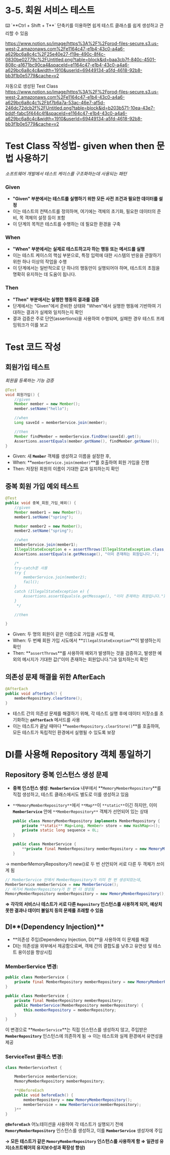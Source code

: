# 3-5. 회원 서비스 테스트

<aside>
⌨️ `**Ctrl + Shift + T**` 단축키를 이용하면 쉽게 테스트 클래스를 쉽게 생성하고 관리할 수 있음

https://www.notion.so/image/https%3A%2F%2Fprod-files-secure.s3.us-west-2.amazonaws.com%2Fe1164c47-e1b4-43c0-a4a6-a629bc6a8c4c%2F25e40e27-f19e-490c-8f4c-0830be02779c%2FUntitled.png?table=block&id=baa3cb7f-840c-4501-808c-a1671bc90ca4&spaceId=e1164c47-e1b4-43c0-a4a6-a629bc6a8c4c&width=1910&userId=69449134-a5fd-4618-92b8-bb3f1b0e5779&cache=v2

자동으로 생성된 Test Class
https://www.notion.so/image/https%3A%2F%2Fprod-files-secure.s3.us-west-2.amazonaws.com%2Fe1164c47-e1b4-43c0-a4a6-a629bc6a8c4c%2Fbf7b6a7a-53ac-46e7-af5d-246dc72dcb2f%2FUntitled.png?table=block&id=b203b571-10ea-43e7-bddf-fabc5f444c4f&spaceId=e1164c47-e1b4-43c0-a4a6-a629bc6a8c4c&width=1910&userId=69449134-a5fd-4618-92b8-bb3f1b0e5779&cache=v2
</aside>

# Test Class 작성법- given when then 문법 사용하기

*소프트웨어 개발에서 테스트 케이스를 구조화하는데 사용되는 패턴*

### **Given**

- **"Given" 부분에서는 테스트를 실행하기 위한 모든 사전 조건과 필요한 데이터를 설정**
- 이는 테스트의 컨텍스트를 정의하며, 여기에는 객체의 초기화, 필요한 데이터의 준비, 목 객체의 설정 등이 포함
- 이 단계의 목적은 테스트를 수행하는 데 필요한 환경을 구축

### **When**

- **"When" 부분에서는 실제로 테스트하고자 하는 행동 또는 메서드를 실행**
- 이는 테스트 케이스의 핵심 부분으로, 특정 입력에 대한 시스템의 반응을 관찰하기 위한 하나 이상의 작업을 수행
- 이 단계에서는 일반적으로 단 하나의 행동만이 실행되어야 하며, 테스트의 초점을 명확히 유지하는 데 도움이 됩니다.

### **Then**

- **"Then" 부분에서는 실행한 행동의 결과를 검증**
- 단계에서는 "Given"에서 준비한 상태와 "When"에서 실행한 행동에 기반하여 기대하는 결과가 실제와 일치하는지 확인
- 결과 검증은 주로 단언(assertions)을 사용하여 수행되며, 실패한 경우 테스트 프레임워크가 이를 보고

# Test 코드 작성

## **회원가입 테스트**

*회원을 등록하는 기능 검증*

```java
@Test
void 회원가입() {
    //given
    Member member = new Member();
    member.setName("hello");

    //when
    Long saveId = memberService.join(member);

    //then
    Member findMember = memberService.findOne(saveId).get();
    Assertions.assertEquals(member.getName(), findMember.getName());
}
```

- Given: 새 **`Member`** 객체를 생성하고 이름을 설정한 후,
- When:  **`memberService.join(member)`**를 호출하여 회원 가입을 진행
- Then: 저장된 회원의 이름이 기대한 값과 일치하는지 확인

## **중복 회원 가입 예외 테스트**

```java
@Test
public void 중복_회원_가입_예외() {
    //given
    Member member1 = new Member();
    member1.setName("spring");

    Member member2 = new Member();
    member2.setName("spring");

    //when
    memberService.join(member1);
    IllegalStateException e = assertThrows(IllegalStateException.class, () -> memberService.join(member2));
    Assertions.assertEquals(e.getMessage(), "이미 존재하는 회원입니다.");

    /*
    try-catch문 사용
    try {
        memberService.join(member2);
        fail();
    }
    catch (IllegalStateException e) {
        Assertions.assertEquals(e.getMessage(), "이미 존재하는 회원입니다.");
    }
     */

    //then

}
```

- Given: 두 명의 회원이 같은 이름으로 가입을 시도할 때,
- When:  두 번째 회원 가입 시도에서 **`IllegalStateException`**이 발생하는지 확인
- Then: **`assertThrows`**를 사용하여 예외가 발생하는 것을 검증하고, 발생한 예외의 메시지가 기대한 값("이미 존재하는 회원입니다.")과 일치하는지 확인

## 의존성 문제 해결을 위한 AfterEach

```java
@AfterEach
public void afterEach() {
    memberRepository.clearStore();
}
```

- 테스트 간의 의존성 문제를 해결하기 위해, 각 테스트 실행 후에 데이터 저장소를 초기화하는 **`@AfterEach`** 메서드를 사용
- 이는 테스트가 끝날 때마다 **`memberRepository.clearStore()`**를 호출하여, 모든 테스트가 독립적인 환경에서 실행될 수 있도록 보장

# DI를 사용해 Repository 객체 통일하기

## Repository 중복 인스턴스 생성 문제

- **중복 인스턴스 생성**: **`MemberService`** 내부에서 **`MemoryMemberRepository`**를 직접 생성하고, 테스트 클래스에서도 별도로 이를 생성하고 있음
- `**MemoryMemberRepository**`에서 `**Map**`이 `**static**`이긴 하지만, 이미 **`MemberService`** 안에 `**MemberRepository**` 객체가 선언되어 있는 상태
    
    ```java
    public class MemoryMemberRepository implements MemberRepository {
        private **static** Map<Long, Member> store = new HashMap<>();
        private static long sequence = 0L;
    }
    ```
    
    ```java
    public class MemberService {
        **private final MemberRepository memberRepository = new MemoryMemberRepository();**
    }
    ```
    

→ memberMemoryRepository가 new()로 두 번 선언되어 서로 다른 두 객체가 쓰이게 됨

```java
// MemberService 안에서 MemberRepository가 이미 한 번 생성되었는데,
MemberService memberService = new MemberService();
// 여기서 MemberRepository가 한 번 더 생성됨
MemoryMemberRepository memberRepository = new MemoryMemberRepository();
```

**⇒ 각각의 서비스나 테스트가 서로 다른 `Repository` 인스턴스를 사용하게 되어, 예상치 못한 결과나 데이터 불일치 등의 문제를 초래할 수 있음**

## DI**(Dependency Injection)**

- **의존성 주입(Dependency Injection, DI)**을 사용하여 이 문제를 해결
- DI는 의존성을 외부에서 제공함으로써, 객체 간의 결합도를 낮추고 유연성 및 테스트 용이성을 향상시킴

### **MemberService 변경:**

```java
public class MemberService {
    private final MemberRepository memberRepository = new MemoryMemberRepository();
}
```

```java
public class MemberService {
    private final MemberRepository memberRepository;
    public MemberService(MemberRepository memberRepository) {
        this.memberRepository = memberRepository;
    }
}
```

이 변경으로 **`MemberService`**는 직접 인스턴스를 생성하지 않고, 주입받은 **`MemberRepository`** 인스턴스에 의존하게 됨 → 이는 테스트와 실제 환경에서 유연성을 제공

### ServiceTest 클래스 변경:

```java
class MemberServiceTest {

    MemberService memberService;
    MemoryMemberRepository memberRepository;

    **@BeforeEach
    public void beforeEach() {
        memberRepository = new MemoryMemberRepository();
        memberService = new MemberService(memberRepository);
    }**
}
```

**`@BeforeEach`** 어노테이션을 사용하여 각 테스트가 실행되기 전에 **`MemoryMemberRepository`** 인스턴스를 생성하고, 이를 **`MemberService`** 생성자에 주입

**→ 모든 테스트가 같은 `MemoryMemberRepository` 인스턴스를 사용하게 함 ⇒ 일관성 유지(소프트웨어의 유지보수성과 확장성 향상)**
